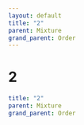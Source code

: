 ```yaml
---
layout: default
title: "2"
parent: Mixture
grand_parent: Order
---
```


# 2

```yaml
title: "2"
parent: Mixture
grand_parent: Order
```
